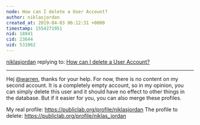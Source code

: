 ```yaml
---
node: How can I delete a User Account?
author: niklasjordan
created_at: 2019-04-03 06:12:31 +0000
timestamp: 1554271951
nid: 18841
cid: 23644
uid: 531062
---
```




[niklasjordan](../profile/niklasjordan) replying to: [How can I delete a User Account?](../notes/niklasjordan/03-25-2019/how-can-i-delete-a-user-account)

----
 Hej [@warren](/profile/warren), thanks for your help. For now, there is no content on my second account. It is a completely empty account, so in my opinion, you can simply delete this user and it should have no effect to other things in the database. But if it easier for you, you can also merge these profiles.

My real profile: https://publiclab.org/profile/niklasjordan
The profile to delete: https://publiclab.org/profile/niklas_jordan